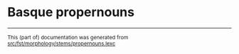 # Basque propernouns

* * *

<small>This (part of) documentation was generated from [src/fst/morphology/stems/propernouns.lexc](https://github.com/giellalt/lang-eus/blob/main/src/fst/morphology/stems/propernouns.lexc)</small>
